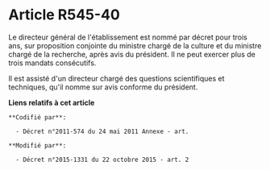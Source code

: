 # Article R545-40

Le directeur général de l'établissement est nommé par décret pour trois ans, sur proposition conjointe du ministre chargé de
la culture et du ministre chargé de la recherche, après avis du président. Il ne peut exercer plus de trois mandats
consécutifs.

Il est assisté d'un directeur chargé des questions scientifiques et techniques, qu'il nomme sur avis conforme du président.

**Liens relatifs à cet article**

	**Codifié par**:

	  - Décret n°2011-574 du 24 mai 2011 Annexe - art.

	**Modifié par**:

	  - Décret n°2015-1331 du 22 octobre 2015 - art. 2
